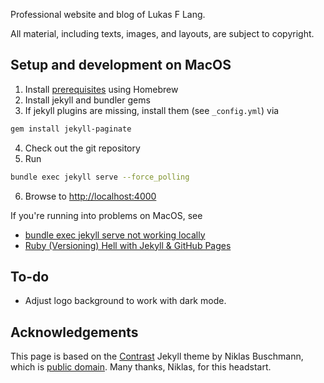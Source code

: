Professional website and blog of Lukas F Lang.

All material, including texts, images, and layouts, are subject to copyright.

## Setup and development on MacOS

1. Install [prerequisites](https://jekyllrb.com/docs/installation/macos/) using Homebrew
2. Install jekyll and bundler gems
3. If jekyll plugins are missing, install them (see ```_config.yml```) via
```bash
gem install jekyll-paginate
```
4. Check out the git repository
5. Run
```bash
bundle exec jekyll serve --force_polling
```
6. Browse to [http://localhost:4000](http://localhost:4000)

If you're running into problems on MacOS, see
- [bundle exec jekyll serve not working locally](https://stackoverflow.com/questions/77851863/bundle-exec-jekyll-serve-not-working-locally)
- [Ruby (Versioning) Hell with Jekyll & GitHub Pages](https://ritviknag.com/tech-tips/ruby-versioning-hell-with-jekyll-&-github-pages/)

## To-do

* Adjust logo background to work with dark mode.

## Acknowledgements

This page is based on the [Contrast](https://github.com/niklasbuschmann/contrast) Jekyll theme by Niklas Buschmann, which is [public domain](http://unlicense.org/).
Many thanks, Niklas, for this headstart.

